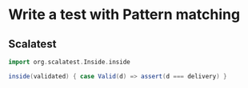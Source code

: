 # Write a test with Pattern matching

## Scalatest

```scala
import org.scalatest.Inside.inside

inside(validated) { case Valid(d) => assert(d === delivery) }
```
